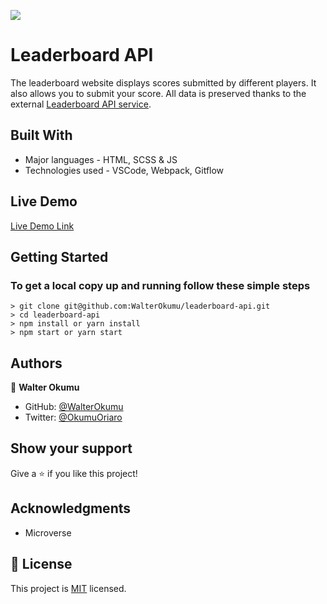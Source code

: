 ![](https://img.shields.io/badge/Microverse-blueviolet)

# Leaderboard API

 The leaderboard website displays scores submitted by different players. It also allows you to submit your score. All data is preserved thanks to the external [Leaderboard API service](https://www.notion.so/Leaderboard-API-service-24c0c3c116974ac49488d4eb0267ade3).

## Built With

- Major languages - HTML, SCSS & JS
- Technologies used - VSCode, Webpack, Gitflow

## Live Demo

[Live Demo Link](https://walterokumu.github.io/leaderboard-api/dist)

## Getting Started

### To get a local copy up and running follow these simple steps

    > git clone git@github.com:WalterOkumu/leaderboard-api.git
    > cd leaderboard-api
    > npm install or yarn install
    > npm start or yarn start

## Authors

👤 **Walter Okumu**

- GitHub: [@WalterOkumu](https://github.com/WalterOkumu)
- Twitter: [@OkumuOriaro](https://twitter.com/OkumuOriaro)

## Show your support

Give a ⭐️ if you like this project!

## Acknowledgments

- Microverse

## 📝 License

This project is [MIT](./LICENSE) licensed.
